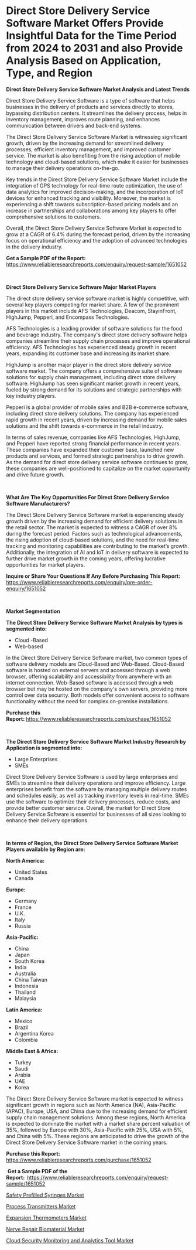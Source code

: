 <p><h1>Direct Store Delivery Service Software Market Offers Provide Insightful Data for the Time Period from 2024 to 2031 and also Provide Analysis Based on Application, Type, and Region</h1></p><p><strong>Direct Store Delivery Service Software Market Analysis and Latest Trends</strong></p>
<p><p>Direct Store Delivery Service Software is a type of software that helps businesses in the delivery of products and services directly to stores, bypassing distribution centers. It streamlines the delivery process, helps in inventory management, improves route planning, and enhances communication between drivers and back-end systems. </p><p>The Direct Store Delivery Service Software Market is witnessing significant growth, driven by the increasing demand for streamlined delivery processes, efficient inventory management, and improved customer service. The market is also benefiting from the rising adoption of mobile technology and cloud-based solutions, which make it easier for businesses to manage their delivery operations on-the-go.</p><p>Key trends in the Direct Store Delivery Service Software Market include the integration of GPS technology for real-time route optimization, the use of data analytics for improved decision-making, and the incorporation of IoT devices for enhanced tracking and visibility. Moreover, the market is experiencing a shift towards subscription-based pricing models and an increase in partnerships and collaborations among key players to offer comprehensive solutions to customers.</p><p>Overall, the Direct Store Delivery Service Software Market is expected to grow at a CAGR of 6.4% during the forecast period, driven by the increasing focus on operational efficiency and the adoption of advanced technologies in the delivery industry.</p></p>
<p><strong>Get a Sample PDF of the Report:&nbsp;</strong> <a href="https://www.reliableresearchreports.com/enquiry/request-sample/1651052">https://www.reliableresearchreports.com/enquiry/request-sample/1651052</a></p>
<p>&nbsp;</p>
<p><strong>Direct Store Delivery Service Software Major Market Players</strong></p>
<p><p>The direct store delivery service software market is highly competitive, with several key players competing for market share. A few of the prominent players in this market include AFS Technologies, Deacom, StayinFront, HighJump, Pepperi, and Encompass Technologies.</p><p>AFS Technologies is a leading provider of software solutions for the food and beverage industry. The company's direct store delivery software helps companies streamline their supply chain processes and improve operational efficiency. AFS Technologies has experienced steady growth in recent years, expanding its customer base and increasing its market share.</p><p>HighJump is another major player in the direct store delivery service software market. The company offers a comprehensive suite of software solutions for supply chain management, including direct store delivery software. HighJump has seen significant market growth in recent years, fueled by strong demand for its solutions and strategic partnerships with key industry players.</p><p>Pepperi is a global provider of mobile sales and B2B e-commerce software, including direct store delivery solutions. The company has experienced rapid growth in recent years, driven by increasing demand for mobile sales solutions and the shift towards e-commerce in the retail industry.</p><p>In terms of sales revenue, companies like AFS Technologies, HighJump, and Pepperi have reported strong financial performance in recent years. These companies have expanded their customer base, launched new products and services, and formed strategic partnerships to drive growth. As the demand for direct store delivery service software continues to grow, these companies are well-positioned to capitalize on the market opportunity and drive future growth.</p></p>
<p>&nbsp;</p>
<p><strong>What Are The Key Opportunities For Direct Store Delivery Service Software Manufacturers?</strong></p>
<p><p>The Direct Store Delivery Service Software market is experiencing steady growth driven by the increasing demand for efficient delivery solutions in the retail sector. The market is expected to witness a CAGR of over 8% during the forecast period. Factors such as technological advancements, the rising adoption of cloud-based solutions, and the need for real-time tracking and monitoring capabilities are contributing to the market’s growth. Additionally, the integration of AI and IoT in delivery software is expected to further drive market growth in the coming years, offering lucrative opportunities for market players.</p></p>
<p><strong>Inquire or Share Your Questions If Any Before Purchasing This Report:</strong> <a href="https://www.reliableresearchreports.com/enquiry/pre-order-enquiry/1651052">https://www.reliableresearchreports.com/enquiry/pre-order-enquiry/1651052</a></p>
<p>&nbsp;</p>
<p><strong>Market Segmentation</strong></p>
<p><strong>The Direct Store Delivery Service Software Market Analysis by types is segmented into:</strong></p>
<p><ul><li>Cloud -Based</li><li>Web-based</li></ul></p>
<p><p>In the Direct Store Delivery Service Software market, two common types of software delivery models are Cloud-Based and Web-Based. Cloud-Based software is hosted on external servers and accessed through a web browser, offering scalability and accessibility from anywhere with an internet connection. Web-Based software is accessed through a web browser but may be hosted on the company's own servers, providing more control over data security. Both models offer convenient access to software functionality without the need for complex on-premise installations.</p></p>
<p><strong>Purchase this Report:&nbsp;</strong><a href="https://www.reliableresearchreports.com/purchase/1651052">https://www.reliableresearchreports.com/purchase/1651052</a></p>
<p>&nbsp;</p>
<p><strong>The Direct Store Delivery Service Software Market Industry Research by Application is segmented into:</strong></p>
<p><ul><li>Large Enterprises</li><li>SMEs</li></ul></p>
<p><p>Direct Store Delivery Service Software is used by large enterprises and SMEs to streamline their delivery operations and improve efficiency. Large enterprises benefit from the software by managing multiple delivery routes and schedules easily, as well as tracking inventory levels in real-time. SMEs use the software to optimize their delivery processes, reduce costs, and provide better customer service. Overall, the market for Direct Store Delivery Service Software is essential for businesses of all sizes looking to enhance their delivery operations.</p></p>
<p>&nbsp;</p>
<p><strong>In terms of Region, the Direct Store Delivery Service Software Market Players available by Region are:</strong></p>
<p>
    <p> <strong> North America: </strong>
        <ul>
            <li>United States</li>
            <li>Canada</li>
        </ul>
        </p> 
    <p> <strong> Europe: </strong>
        <ul>
            <li>Germany</li>
            <li>France</li>
            <li>U.K.</li>
            <li>Italy</li>
            <li>Russia</li>
        </ul>
        </p> 
    <p> <strong> Asia-Pacific: </strong>
        <ul>
            <li>China</li>
            <li>Japan</li>
            <li>South Korea</li>
            <li>India</li>
            <li>Australia</li>
            <li>China Taiwan</li>
            <li>Indonesia</li>
            <li>Thailand</li>
            <li>Malaysia</li>
        </ul>
        </p> 
    <p> <strong> Latin America: </strong>
        <ul>
            <li>Mexico</li>
            <li>Brazil</li>
            <li>Argentina Korea</li>
            <li>Colombia</li>
        </ul>
        </p> 
    <p> <strong> Middle East & Africa: </strong>
        <ul>
            <li>Turkey</li>
            <li>Saudi</li>
            <li>Arabia</li>
            <li>UAE</li>
            <li>Korea</li>
        </ul>
    </p>
    </p>
<p><p>The Direct Store Delivery Service Software market is expected to witness significant growth in regions such as North America (NA), Asia-Pacific (APAC), Europe, USA, and China due to the increasing demand for efficient supply chain management solutions. Among these regions, North America is expected to dominate the market with a market share percent valuation of 35%, followed by Europe with 30%, Asia-Pacific with 25%, USA with 5%, and China with 5%. These regions are anticipated to drive the growth of the Direct Store Delivery Service Software market in the coming years.</p></p>
<p><strong>Purchase this Report: </strong><a href="https://www.reliableresearchreports.com/purchase/1651052">https://www.reliableresearchreports.com/purchase/1651052</a></p>
<p>&nbsp;<strong>Get a Sample PDF of the Report:&nbsp;&nbsp;</strong><a href="https://www.reliableresearchreports.com/enquiry/request-sample/1651052">https://www.reliableresearchreports.com/enquiry/request-sample/1651052</a></p>
<p><strong></strong></p>
<p><p><a href="https://medium.com/@joedaniels66/safety-prefilled-syringes-market-size-cagr-trends-2024-2030-b24ed70c4c82">Safety Prefilled Syringes Market</a></p><p><a href="https://issuu.com/reportprime-2/docs/process-transmitters-market-size-2030.pptx">Process Transmitters Market</a></p><p><a href="https://issuu.com/reportprime-2/docs/expansion-thermometers-market-size-2030.pptx">Expansion Thermometers Market</a></p><p><a href="https://medium.com/@joedaniels66/nerve-repair-biomaterial-market-size-market-outlook-and-market-forecast-2024-to-2031-0cbd5bd0b460">Nerve Repair Biomaterial Market</a></p><p><a href="https://github.com/castoriffic/Market-Research-Report-List-3/blob/main/cloud-security-monitoring-and-analytics-tool-market.md">Cloud Security Monitoring and Analytics Tool Market</a></p></p>